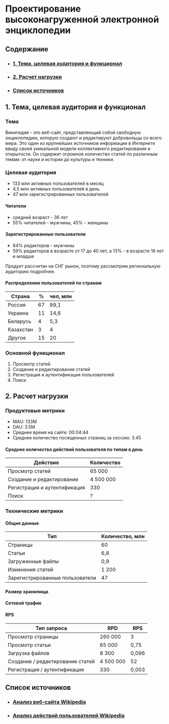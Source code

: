 # Проектирование высоконагруженной электронной энциклопедии

## Содержание

- ### [1. Тема, целевая аудитория и функционал](#1_part)
- ### [2. Расчет нагрузки](#2_part)
- ### [Список источников](#sources)

## 1. Тема, целевая аудитория и функционал <a name="1_part"></a>

### Тема

Википедия - это веб-сайт, представляющий собой свободную энциклопедию, которую создают и редактируют добровольцы со всего мира. Это один из крупнейших источников информации в Интернете ввиду своей уникальной модели коллективного редактирования и открытости. Он содержит огромное количество статей по различным темам: от науки и истории до культуры и техники.

### Целевая аудитория

- 133 млн активных пользователей в месяц
- 4.5 млн активных пользователей в день
- 47 млн зарегистрированных пользователей

#### Читатели

- средний возраст - 36 лет
- 55% читателей - мужчины, 45% - женщины

#### Зарегистрированные пользователи

- 84% редакторов - мужчины
- 59% редакторов в возрасте от 17 до 40 лет, а 13% - в возрасте 16 лет и младше

Продукт рассчитан на СНГ рынок, поэтому рассмотрим региональную аудиторию подробнее.

#### Распределение пользователей по странам

| Страна    | %  | чел, млн |
|-----------|----|----------|
| Россия    | 67 | 89,1     |
| Украина   | 11 | 14,6     |
| Беларусь  | 4  | 5,3      |
| Казахстан | 3  | 4        |
| Другое    | 15 | 20       |


### Основной функционал

1. Просмотр статей
2. Создание и редактирование статей
3. Регистрация и аутентификация пользователей
4. Поиск

## 2. Расчет нагрузки <a name="2_part"></a>

### Продуктовые метрики

- MAU: 133M
- DAU: 3.5M
- Среднее время на сайте: 00:04:44
- Среднее количество посещенных страниц за сессию: 3.45

#### Среднее количество действий пользователя по типам в день

| Действие                     | Количество  |
|------------------------------|-------------|
| Просмотр статей              | 65 000      |
| Создание и редактирование    | 4 500 000   |
| Регистрация и аутентификация | 330         |
| Поиск                        | ?           |

### Технические метрики

#### Общие данные 

| Тип                             | Количество, млн |
|---------------------------------|-----------------|
| Страницы                        | 60              |
| Статьи                          | 6,8             |
| Загруженные файлы               | 0,9             |
| Изменения статей                | 1 200           |
| Зарегистрированные пользователи | 47              |

#### Размер хранилища

#### Сетевой трафик

#### RPS
| Тип запроса                      | RPD       | RPS   |
|----------------------------------|-----------|-------|
| Просмотр страницы                | 260 000   | 3     |
| Просмотр статьи                  | 65 000    | 0,75  |
| Загрузка файлов                  | 8 300     | 0,096 |
| Создание / редактирование статей | 4 500 000 | 52    |
| Регистрация / аутентификация     | 330       | 0,003 |


## Список источников <a name="sources"></a>

- ### [Анализ веб-сайта Wikipedia](https://www.similarweb.com/ru/website/ru.wikipedia.org/)
- ### [Анализ действий пользователей Wikipedia](https://pageviews.wmcloud.org/siteviews/?platform=all-access&source=pageviews&agent=user&start=2024-01-25&end=2024-02-25&sites=ru.wikipedia.org)
